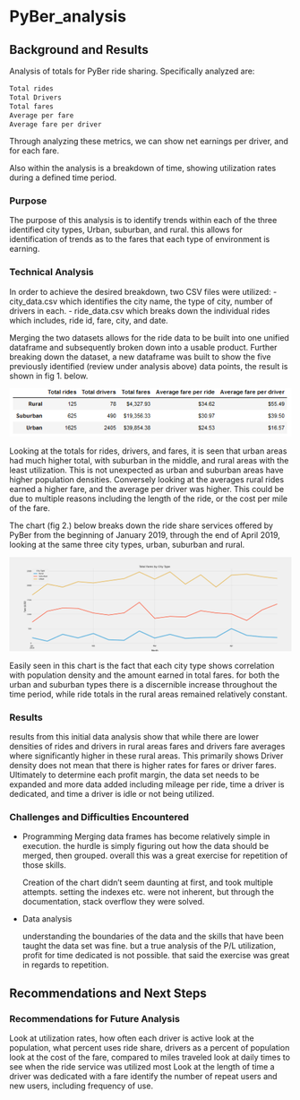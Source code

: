 # PyBer_analysis
## Background and Results

Analysis of totals for PyBer ride sharing. Specifically analyzed are:

    Total rides
    Total Drivers
    Total fares
    Average per fare
    Average fare per driver
    
Through analyzing these metrics, we can show net earnings per driver, and for each fare.

Also within the analysis is a breakdown of time, showing utilization rates during a defined time period.

### Purpose

  The purpose of this analysis is to identify trends within each of the three identified city types, Urban, suburban, and rural. this allows for identification of trends as to the fares that each type of environment is earning.

### Technical Analysis

  In order to achieve the desired breakdown, two CSV files were utilized:
    - city_data.csv which identifies the city name, the type of city, number of drivers in each.
    - ride_data.csv which breaks down the individual rides which includes, ride id, fare, city, and date.

   Merging the two datasets allows for the ride data to be built into one unified dataframe and subsequently broken down into a usable product. Further breaking down the dataset, a new dataframe was built to show the five previously identified (review under analysis above) data points, the result is shown in fig 1. below.
    

![FIG 1.](https://github.com/ChrFoley/PyBer_analysis/blob/master/Analysis/Summary_breakdown.PNG) 

   Looking at the totals for rides, drivers, and fares, it is seen that urban areas had much higher total, with suburban in the middle, and rural areas with the least utilization. This is not unexpected as urban and suburban areas have higher population densities. Conversely looking at the averages rural rides earned a higher fare, and the average per driver was higher. This could be due to multiple reasons including the length of the ride, or the cost per mile of the fare. 
   
   The chart (fig 2.) below breaks down the ride share services offered by PyBer from the beginning of January 2019, through the end of April 2019, looking at the same three city types, urban, suburban and rural. 
 
 ![FIG 2.](https://github.com/ChrFoley/PyBer_analysis/blob/master/Analysis/PyBer_Challenge_fare_summary.png) 
 
   Easily seen in this chart is the fact that each city type shows correlation with population density and the amount earned in total fares. for both the urban and suburban types there is a discernible increase throughout the time period, while ride totals in the rural areas remained relatively constant. 
     

### Results

   results from this initial data analysis show that while there are lower densities of rides and drivers in rural areas fares and drivers fare averages where significantly higher in these rural areas. This primarily shows  Driver density does not mean that there is higher rates for fares or driver fares. Ultimately to determine each profit margin, the data set needs to be expanded and more data added including mileage per ride, time a driver is dedicated, and time a driver is idle or not being utilized.

### Challenges and Difficulties Encountered

* Programming
    Merging data frames has become relatively simple in execution. the hurdle is simply figuring out how the data should be merged, then grouped. overall this was a great exercise for repetition of those skills. 
    
    Creation of the chart didn’t seem daunting at first, and took multiple attempts. setting the indexes etc. were not inherent, but through the documentation, stack overflow they were solved.

* Data analysis

    understanding the boundaries of the data and the skills that have been taught the data set was fine. but a true analysis of the P/L utilization, profit for time dedicated is not possible. that said the exercise was great in regards to repetition.


## Recommendations and Next Steps

### Recommendations for Future Analysis

  Look at utilization rates, how often each driver is active
  look at the population, what percent uses ride share, drivers as a percent of population
  look at the cost of the fare, compared to miles traveled
  look at daily times to see when the ride service was utilized most
  Look at the length of time a driver was dedicated with a fare
  identify the number of repeat users and new users, including frequency of use.



